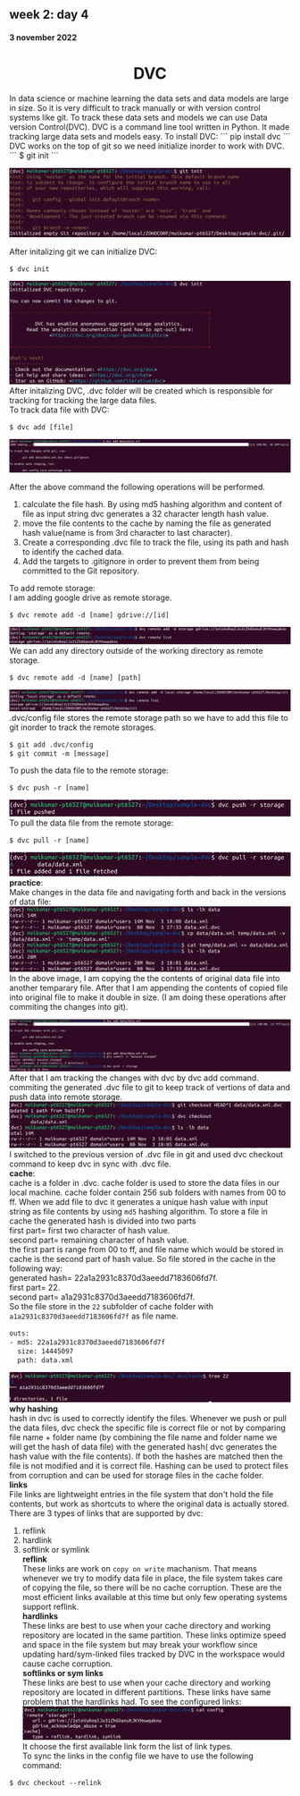 ## week 2: day 4  
#### 3 november 2022 
<h1 align="center"> DVC </h1>
In data science or machine learning the data sets and data models are large in size. So it is very difficult to track manually or with version control systems like git. To track these data sets and models we can use Data version Control(DVC). DVC is a command line tool written in Python. It made tracking large data sets and models easy.  
To install DVC:  
```
pip install dvc
```
DVC works on the top of git so we need initialize inorder to work with DVC.  
```
$ git init
```

!["git init"](images/git_init.png)  

After initalizing git we can initialize DVC:  
```
$ dvc init
```
!["dvc init"](images/dvc_init.png)  
After initalizing DVC, .dvc folder will be created which is responsible for tracking for tracking the large data files.  
To track data file with DVC:  
```
$ dvc add [file]
```
!["dvc add"](images/dvc_add.png)  

After the above command the following operations will be performed.  
1. calculate the file hash. By using md5 hashing algorithm and content of file as input string dvc generates a 32 character length hash value.  
2. move the file contents to the cache by naming the file as generated hash value(name is from 3rd character to last character).  
3. Create a corresponding .dvc file to track the file, using its path and hash to identify the cached data.  
4. Add the targets to .gitignore in order to prevent them from being committed to the Git repository.  

To add remote storage:  
I am adding google drive as remote storage.  
```
$ dvc remote add -d [name] gdrive://[id]
```
!["dvc add remote"](images/dvc_add_remote.png)  
We can add any directory outside of the working directory as remote storage.  
```
$ dvc remote add -d [name] [path]
```
!["dvc add local"](images/dvc_add_local.png)  
.dvc/config file stores the remote storage path so we have to add this file to git inorder to track the remote storages.  
```
$ git add .dvc/config
$ git commit -m [message]
```
To push the data file to the remote storage:  
```
$ dvc push -r [name]
```
!["dvc push"](images/dvc_push.png)  
To pull the data file from the remote storage:  
```
$ dvc pull -r [name]
```
!["dvc pull"](images/dvc_pull.png)  
__practice__:  
Make changes in the data file and navigating forth and back in the versions of data file:  
!["parctice1"](images/practice1.png)  
In the above image, I am copying the the contents of original data file into another temparary file. After that I am appending the contents of copied file into original file to make it double in size. (I am doing these operations after commiting the changes into git).  

!["parctice2"](images/practice2.png)  
After that I am tracking the changes with dvc by dvc add command. commiting the generated .dvc file to git to keep track of vertions of data and push data into remote storage.  
!["parctice3"](images/practice3.png)  
I switched to the previous version of .dvc file in git and used dvc checkout command to keep dvc in sync with .dvc file.  
__cache__:  
cache is a folder in .dvc. cache folder is used to store the data files in our local machine. cache folder contain 256 sub folders with names from 00 to ff. When we add file to dvc it generates a unique hash value with input string as file contents by using `md5` hashing algorithm. To store a file in cache the generated hash is divided into two parts  
first part= first two character of hash value.  
second part= remaining character of hash value.  
the first part is range from 00 to ff, and file name which would be stored in cache is the second part of hash value. So file stored in the cache in the following way:  
generated hash= 22a1a2931c8370d3aeedd7183606fd7f.  
first part= 22.  
second part= a1a2931c8370d3aeedd7183606fd7f.  
So the file store in the `22` subfolder of cache folder with `a1a2931c8370d3aeedd7183606fd7f` as file name.  
```
outs:
- md5: 22a1a2931c8370d3aeedd7183606fd7f
  size: 14445097
  path: data.xml
  ```
!["tree"](images/path.png)  
__why hashing__  
hash in dvc is used to correctly identify the files. Whenever we push or pull the data files, dvc check the specific file is correct file or not by comparing file name + folder name (by combining the file name and folder name we will get the hash of data file) with the generated hash( dvc generates the hash value with the file contents). If both the hashes are matched then the file is not modified and it is correct file. 
Hashing can be used to protect files from corruption and can be used for storage files in the cache folder.  
__links__  
File links are lightweight entries in the file system that don't hold the file contents, but work as shortcuts to where the original data is actually stored.  
There are 3 types of links that are supported by dvc:  
1. reflink  
2. hardlink  
3. softlink or symlink  
__reflink__  
These links are work on `copy on write` machanism. That means whenever we try to modify data file in place, the file system takes care of copying the file, so there will be no cache corruption.  These are the most efficient links available at this time but only few operating systems support reflink.  
__hardlinks__  
These links are best to use when your cache directory and working repository are located in the same partition. These links optimize speed and space in the file system but may break your workflow since updating hard/sym-linked files tracked by DVC in the workspace would cause cache corruption.  
__softlinks or sym links__  
These links are best to use when your cache directory and working repository are located in different partitions. These links have same problem that the hardlinks had.
To see the configured links:  
!["links"](images/links.png)  
It choose the first available link form the list of link types.  
To sync the links in the config file we have to use the following command:  
```
$ dvc checkout --relink
```